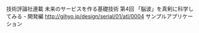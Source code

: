 技術評論社連載
未来のサービスを作る基礎技術
第4回 「脳波」を真剣に科学してみる - 開発編
http://gihyo.jp/design/serial/01/atl/0004
サンプルアプリケーション

